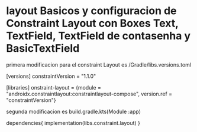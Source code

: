# layout Basicos y configuracion de Constraint Layout con Boxes Text, TextField, TextField de contasenha y BasicTextField

primera modificacion para el constraint Layout es /Gradle/libs.versions.toml

[versions]
constraintVersion = "1.1.0"


[libraries]
onstraint-layout = {module = "androidx.constraintlayout:constraintlayout-compose", version.ref = "constraintVersion"}

segunda modificacion es build.gradle.kts(Module :app)

dependencies{
  implementation(libs.constraint.layout)
}
